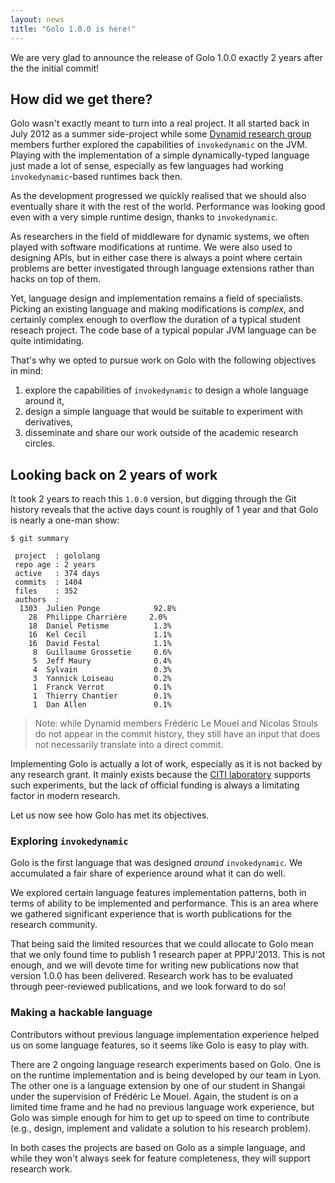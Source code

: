 ```yaml
---
layout: news
title: "Golo 1.0.0 is here!"
---
```


We are very glad to announce the release of Golo 1.0.0 exactly 2 years after the the initial commit!

## How did we get there?

Golo wasn't exactly meant to turn into a real project. It all started back in July 2012 as a summer
side-project while some [Dynamid research group](http://dynamid.citi-lab.fr/) members further
explored the capabilities of `invokedynamic` on the JVM. Playing with the implementation of a simple
dynamically-typed language just made a lot of sense, especially as few languages had working
`invokedynamic`-based runtimes back then.

As the development progressed we quickly realised that we should also eventually share it with the
rest of the world. Performance was looking good even with a very simple runtime design, thanks to
`invokedynamic`.

As researchers in the field of middleware for dynamic systems, we often played with software
modifications at runtime. We were also used to designing APIs, but in either case there is always
a point where certain problems are better investigated through language extensions rather than hacks
on top of them.

Yet, language design and implementation remains a field of specialists. Picking an existing language
and making modifications is *complex*, and certainly complex enough to overflow the duration of
a typical student reseach project. The code base of a typical popular JVM language can be quite
intimidating.

That's why we opted to pursue work on Golo with the following objectives in mind:

1. explore the capabilities of `invokedynamic` to design a whole language around it,
2. design a simple language that would be suitable to experiment with derivatives,
3. disseminate and share our work outside of the academic research circles.

## Looking back on 2 years of work

It took 2 years to reach this `1.0.0` version, but digging through the Git history reveals that the
active days count is roughly of 1 year and that Golo is nearly a one-man show:

```
$ git summary 

 project  : gololang
 repo age : 2 years
 active   : 374 days
 commits  : 1404
 files    : 352
 authors  : 
  1303	Julien Ponge            92.8%
    28	Philippe Charrière     2.0%
    18	Daniel Petisme          1.3%
    16	Kel Cecil               1.1%
    16	David Festal            1.1%
     8	Guillaume Grossetie     0.6%
     5	Jeff Maury              0.4%
     4	Sylvain                 0.3%
     3	Yannick Loiseau         0.2%
     1	Franck Verrot           0.1%
     1	Thierry Chantier        0.1%
     1	Dan Allen               0.1%
```

> Note: while Dynamid members Frédéric Le Mouel and Nicolas Stouls do not appear in the commit
> history, they still have an input that does not necessarily translate into a direct commit.

Implementing Golo is actually a lot of work, especially as it is not backed by any research grant.
It mainly exists because the [CITI laboratory](http://www.citi-lab.fr/) supports such experiments,
but the lack of official funding is always a limitating factor in modern research.

Let us now see how Golo has met its objectives.

### Exploring `invokedynamic`

Golo is the first language that was designed *around* `invokedynamic`. We accumulated a fair share
of experience around what it can do well.

We explored certain language features implementation patterns, both in terms of ability to be
implemented and performance. This is an area where we gathered significant experience that is worth
publications for the research community. 

That being said the limited resources that we could allocate to Golo mean that we only found time to
publish 1 research paper at PPPJ'2013. This is not enough, and we will devote time for writing new
publications now that version 1.0.0 has been delivered. Research work has to be evaluated through
peer-reviewed publications, and we look forward to do so!

### Making a hackable language

Contributors without previous language implementation experience helped us on some language
features, so it seems like Golo is easy to play with.

There are 2 ongoing language research experiments based on Golo. One is on the runtime
implementation and is being developed by our team in Lyon. The other one is a language extension by
one of our student in Shangai under the supervision of Frédéric Le Mouel. Again, the student is on
a limited time frame and he had no previous language work experience, but Golo was simple enough for
him to get up to speed on time to contribute (e.g., design, implement and validate a solution to his
research problem).

In both cases the projects are based on Golo as a simple language, and while they won't always seek
for feature completeness, they will support research work.

